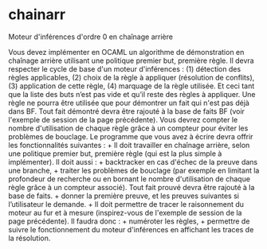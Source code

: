 # chainarr
 Moteur d'inférences d'ordre 0 en chaînage arrière

Vous devez implémenter en OCAML un algorithme de démonstration en chaînage arrière utilisant
une politique premier but, première règle. Il devra respecter le cycle de base d'un moteur
d'inférences : (1) détection des règles applicables, (2) choix de la règle à appliquer (résolution de
conflits), (3) application de cette règle, (4) marquage de la règle utilisée. Et ceci tant que la liste des
buts n’est pas vide et qu’il reste des règles à appliquer.
Une règle ne pourra être utilisée que pour démontrer un fait qui n'est pas déjà dans BF. Tout fait
démontré devra être rajouté à la base de faits BF (voir l'exemple de session de la page précédente).
Vous devrez compter le nombre d'utilisation de chaque règle grâce à un compteur pour éviter les
problèmes de bouclage. Le programme que vous avez à écrire devra offrir les fonctionnalités
suivantes :
    + Il doit travailler en chaînage arrière, selon une politique premier but, première règle (qui est la
plus simple à implémenter). Il doit aussi :
    + backtracker en cas d'échec de la preuve dans une branche,
    + traiter les problèmes de bouclage (par exemple en limitant la profondeur de recherche ou
en bornant le nombre d'utilisation de chaque règle grâce à un compteur associé). Tout fait
prouvé devra être rajouté à la base de faits.
    + donner la première preuve, et les preuves suivantes si l’utilisateur le demande.
    + Il doit permettre de tracer le raisonnement du moteur au fur et à mesure (inspirez-vous de
l'exemple de session de la page précédente). Il faudra donc :
    + numéroter les règles,
    + permettre de suivre le fonctionnement du moteur d'inférences en affichant les traces de la
résolution.
